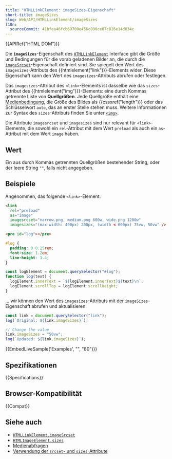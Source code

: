 ```yaml
---
title: "HTMLLinkElement: imageSizes-Eigenschaft"
short-title: imageSizes
slug: Web/API/HTMLLinkElement/imageSizes
l10n:
  sourceCommit: 41bfea46fcb69700e456c890ce07c816e14d834c
---
```


{{APIRef("HTML DOM")}}

Die **`imageSizes`**-Eigenschaft des [`HTMLLinkElement`](/de/docs/Web/API/HTMLLinkElement) Interface gibt die Größe und Bedingungen für die vorab geladenen Bilder an, die durch die [`imageSrcset`](/de/docs/Web/API/HTMLLinkElement/imageSrcset)-Eigenschaft definiert sind. Sie spiegelt den Wert des `imagesizes`-Attributs des {{htmlelement("link")}}-Elements wider. Diese Eigenschaft kann den Wert des `imagesizes`-Attributs abrufen oder festlegen.

Das `imagesizes`-Attribut des `<link>`-Elements ist dasselbe wie das `sizes`-Attribut des {{htmlelement("img")}}-Elements: eine durch Kommas getrennte Liste von **Quellgrößen**. Jede Quellgröße enthält eine [Medienbedingung](/de/docs/Web/CSS/CSS_media_queries), die Größe des Bildes als {{cssxref("length")}} oder das Schlüsselwort `auto`, das an erster Stelle stehen muss. Weitere Informationen zur Syntax des `sizes`-Attributs finden Sie unter [`<img>`](/de/docs/Web/HTML/Reference/Elements/img#sizes).

Die Attribute `imagesrcset` und `imagesizes` sind nur relevant für `<link>`-Elemente, die sowohl ein `rel`-Attribut mit dem Wert `preload` als auch ein `as`-Attribut mit dem Wert `image` haben.

## Wert

Ein aus durch Kommas getrennten Quellgrößen bestehender String, oder der leere String `""`, falls nicht angegeben.

## Beispiele

Angenommen, das folgende `<link>`-Element:

```html
<link
  rel="preload"
  as="image"
  imagesrcset="narrow.png, medium.png 600w, wide.png 1200w"
  imagesizes="(max-width: 400px) 200px, (width < 600px) 75vw, 50vw" />
```

```html hidden
<pre id="log"></pre>
```

```css hidden
#log {
  padding: 0 0.25rem;
  font-size: 1.2em;
  line-height: 1.4;
}
```

```js hidden
const logElement = document.querySelector("#log");
function log(text) {
  logElement.innerText = `${logElement.innerText}${text}\n`;
  logElement.scrollTop = logElement.scrollHeight;
}
```

… wir können den Wert des `imagesizes`-Attributs mit der `imageSizes`-Eigenschaft abrufen und aktualisieren:

```js
const link = document.querySelector("link");
log(`Original: ${link.imageSizes}`);

// Change the value
link.imageSizes = "50vw";
log(`Updated: ${link.imageSizes}`);
```

{{EmbedLiveSample('Examples', "", "80")}}

## Spezifikationen

{{Specifications}}

## Browser-Kompatibilität

{{Compat}}

## Siehe auch

- [`HTMLLinkElement.imageSrcset`](/de/docs/Web/API/HTMLLinkElement/imageSrcset)
- [`HTMLImageElement.sizes`](/de/docs/Web/API/HTMLImageElement/sizes)
- [Medienabfragen](/de/docs/Web/CSS/CSS_media_queries)
- [Verwendung der `srcset`- und `sizes`-Attribute](/de/docs/Web/HTML/Reference/Elements/img#using_the_srcset_and_sizes_attributes)
